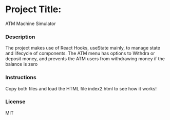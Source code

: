 # Project Title:
ATM Machine Simulator

### Description
The project makes use of React Hooks, useState mainly, to manage state and lifecycle of components.
The ATM menu has options to Withdra or deposit money, and prevents the ATM users from withdrawing money if the balance is zero

### Instructions
Copy both files and load the HTML file index2.html to see how it works!

### License
MIT

